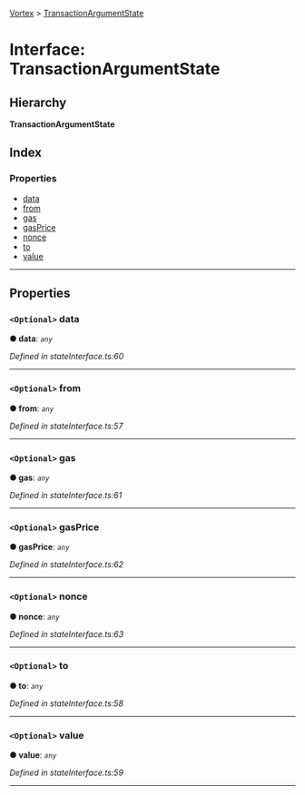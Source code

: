 [Vortex](../README.md) > [TransactionArgumentState](../interfaces/transactionargumentstate.md)

# Interface: TransactionArgumentState

## Hierarchy

**TransactionArgumentState**

## Index

### Properties

* [data](transactionargumentstate.md#data)
* [from](transactionargumentstate.md#from)
* [gas](transactionargumentstate.md#gas)
* [gasPrice](transactionargumentstate.md#gasprice)
* [nonce](transactionargumentstate.md#nonce)
* [to](transactionargumentstate.md#to)
* [value](transactionargumentstate.md#value)

---

## Properties

<a id="data"></a>

### `<Optional>` data

**● data**: *`any`*

*Defined in stateInterface.ts:60*

___
<a id="from"></a>

### `<Optional>` from

**● from**: *`any`*

*Defined in stateInterface.ts:57*

___
<a id="gas"></a>

### `<Optional>` gas

**● gas**: *`any`*

*Defined in stateInterface.ts:61*

___
<a id="gasprice"></a>

### `<Optional>` gasPrice

**● gasPrice**: *`any`*

*Defined in stateInterface.ts:62*

___
<a id="nonce"></a>

### `<Optional>` nonce

**● nonce**: *`any`*

*Defined in stateInterface.ts:63*

___
<a id="to"></a>

### `<Optional>` to

**● to**: *`any`*

*Defined in stateInterface.ts:58*

___
<a id="value"></a>

### `<Optional>` value

**● value**: *`any`*

*Defined in stateInterface.ts:59*

___

